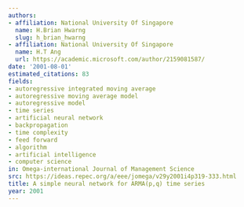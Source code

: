 ```yaml
---
authors:
- affiliation: National University Of Singapore
  name: H.Brian Hwarng
  slug: h_brian_hwarng
- affiliation: National University Of Singapore
  name: H.T Ang
  url: https://academic.microsoft.com/author/2159081587/
date: '2001-08-01'
estimated_citations: 83
fields:
- autoregressive integrated moving average
- autoregressive moving average model
- autoregressive model
- time series
- artificial neural network
- backpropagation
- time complexity
- feed forward
- algorithm
- artificial intelligence
- computer science
in: Omega-international Journal of Management Science
src: https://ideas.repec.org/a/eee/jomega/v29y2001i4p319-333.html
title: A simple neural network for ARMA(p,q) time series
year: 2001
---
```

